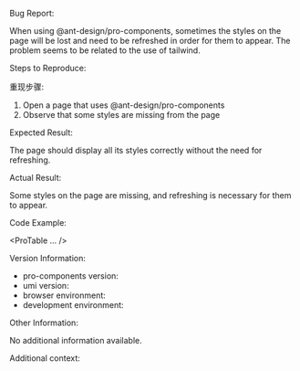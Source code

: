 Bug Report:

When using @ant-design/pro-components, sometimes the styles on the page will be lost and need to be refreshed in order for them to appear. The problem seems to be related to the use of tailwind.

Steps to Reproduce:

重现步骤:

1. Open a page that uses @ant-design/pro-components
2. Observe that some styles are missing from the page

Expected Result:

The page should display all its styles correctly without the need for refreshing.

Actual Result:

Some styles on the page are missing, and refreshing is necessary for them to appear.

Code Example:

<!-- If possible, provide an example code snippet -->

<ProTable ... />

Version Information:

- pro-components version: <!-- please fill in the version number -->
- umi version: <!-- please fill in the version number -->
- browser environment: <!-- please fill in the browser name and version -->
- development environment: <!-- please fill in the development tools name and version -->

Other Information:

<!-- If there is any other information relevant to your issue, please include it here -->

No additional information available.

Additional context: <!-- If applicable, add any additional context that might be helpful in troubleshooting your issue -->
